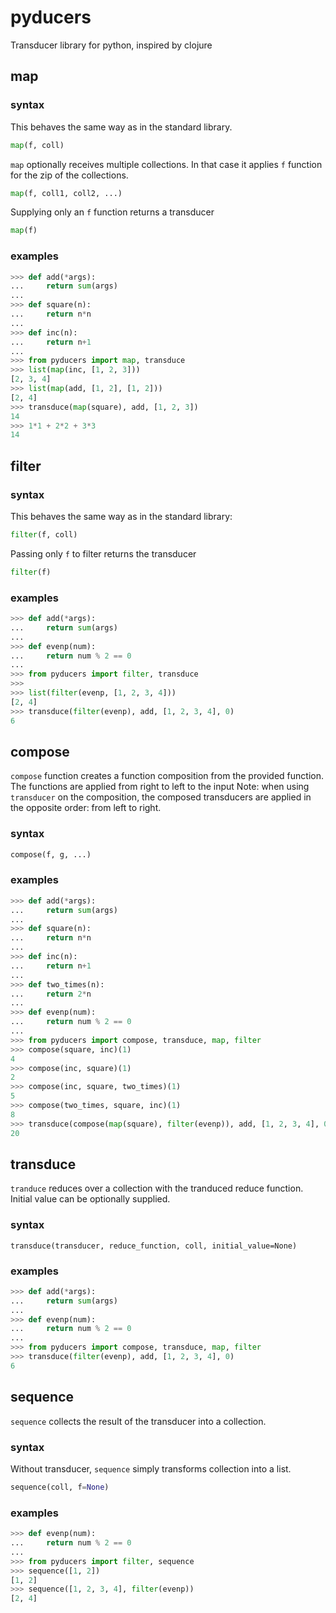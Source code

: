 # pyducers
Transducer library for python, inspired by clojure

## map
### syntax

This behaves the same way as in the standard library.
```python
map(f, coll)
```

`map` optionally receives multiple collections. In that case it applies `f` function for the zip of the collections.
```python
map(f, coll1, coll2, ...)
```

Supplying only an `f` function returns a transducer
```python
map(f)
```

### examples

```python
>>> def add(*args):
...     return sum(args)
...
>>> def square(n):
...     return n*n
...
>>> def inc(n):
...     return n+1
...
>>> from pyducers import map, transduce
>>> list(map(inc, [1, 2, 3]))
[2, 3, 4]
>>> list(map(add, [1, 2], [1, 2]))
[2, 4]
>>> transduce(map(square), add, [1, 2, 3])
14
>>> 1*1 + 2*2 + 3*3
14
```

## filter
### syntax
This behaves the same way as in the standard library:
```python
filter(f, coll)
```

Passing only `f` to filter returns the transducer
```python
filter(f)
```
### examples
```python
>>> def add(*args):
...     return sum(args)
...
>>> def evenp(num):
...     return num % 2 == 0
...
>>> from pyducers import filter, transduce
>>>
>>> list(filter(evenp, [1, 2, 3, 4]))
[2, 4]
>>> transduce(filter(evenp), add, [1, 2, 3, 4], 0)
6
```

## compose

`compose` function creates a function composition from the provided function. The functions are applied from right to left to the input
Note: when using `transducer` on the composition, the composed transducers are applied in the opposite order: from left to right.

### syntax
```python
compose(f, g, ...)
```

### examples
```python
>>> def add(*args):
...     return sum(args)
...
>>> def square(n):
...     return n*n
...
>>> def inc(n):
...     return n+1
...
>>> def two_times(n):
...     return 2*n
...
>>> def evenp(num):
...     return num % 2 == 0
...
>>> from pyducers import compose, transduce, map, filter
>>> compose(square, inc)(1)
4
>>> compose(inc, square)(1)
2
>>> compose(inc, square, two_times)(1)
5
>>> compose(two_times, square, inc)(1)
8
>>> transduce(compose(map(square), filter(evenp)), add, [1, 2, 3, 4], 0)
20
```

## transduce
`tranduce` reduces over a collection with the tranduced reduce function. Initial value can be optionally supplied.
### syntax
```
transduce(transducer, reduce_function, coll, initial_value=None)
```
### examples
```python
>>> def add(*args):
...     return sum(args)
...
>>> def evenp(num):
...     return num % 2 == 0
...
>>> from pyducers import compose, transduce, map, filter
>>> transduce(filter(evenp), add, [1, 2, 3, 4], 0)
6
```

## sequence
`sequence` collects the result of the transducer into a collection.

### syntax

Without transducer, `sequence` simply transforms collection into a list.
```python
sequence(coll, f=None)
```

### examples
```python
>>> def evenp(num):
...     return num % 2 == 0
...
>>> from pyducers import filter, sequence
>>> sequence([1, 2])
[1, 2]
>>> sequence([1, 2, 3, 4], filter(evenp))
[2, 4]
```
